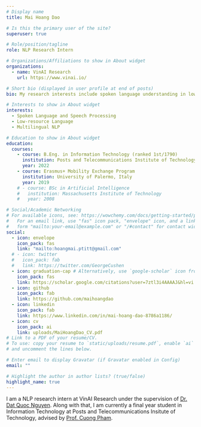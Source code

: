 ```yaml
---
# Display name
title: Mai Hoang Dao

# Is this the primary user of the site?
superuser: true

# Role/position/tagline
role: NLP Research Intern

# Organizations/Affiliations to show in About widget
organizations:
  - name: VinAI Research
    url: https://www.vinai.io/

# Short bio (displayed in user profile at end of posts)
bio: My research interests include spoken language understanding in low-resource languages and multilingual NLP.

# Interests to show in About widget
interests:
  - Spoken Language and Speech Processing
  - Low-resource Language
  - Multilingual NLP

# Education to show in About widget
education:
  courses:
    - course: B.Eng. in Information Technology (ranked 1st/1790)
      institution: Posts and Telecommunications Institute of Technology (PTIT), Vietnam
      year: 2022
    - course: Erasmus+ Mobility Exchange Program
      institution: University of Palermo, Italy
      year: 2019
    # - course: BSc in Artificial Intelligence
    #   institution: Massachusetts Institute of Technology
    #   year: 2008

# Social/Academic Networking
# For available icons, see: https://wowchemy.com/docs/getting-started/page-builder/#icons
#   For an email link, use "fas" icon pack, "envelope" icon, and a link in the
#   form "mailto:your-email@example.com" or "/#contact" for contact widget.
social:
  - icon: envelope
    icon_pack: fas
    link: "mailto:hoangmai.ptitt@gmail.com"
  # - icon: twitter
  #   icon_pack: fab
  #   link: https://twitter.com/GeorgeCushen
  - icon: graduation-cap # Alternatively, use `google-scholar` icon from `ai` icon pack
    icon_pack: fas
    link: https://scholar.google.com/citations?user=7ztl3i4AAAAJ&hl=vi
  - icon: github
    icon_pack: fab
    link: https://github.com/maihoangdao
  - icon: linkedin
    icon_pack: fab
    link: https://www.linkedin.com/in/mai-hoang-dao-8786a1186/
  - icon: cv
    icon_pack: ai
    link: uploads/MaiHoangDao_CV.pdf
# Link to a PDF of your resume/CV.
# To use: copy your resume to `static/uploads/resume.pdf`, enable `ai` icons in `params.toml`,
# and uncomment the lines below.

# Enter email to display Gravatar (if Gravatar enabled in Config)
email: ""

# Highlight the author in author lists? (true/false)
highlight_name: true
---
```


I am a NLP research intern at VinAI Research under the supervision of [Dr. Dat Quoc Nguyen](https://datquocnguyen.github.io/). Along with that, I am currently a final year student in Information Technology at Posts and Telecommunications Insitute of Technology, advised by [Prof. Cuong Pham](https://sites.google.com/view/cuongpham/home).
